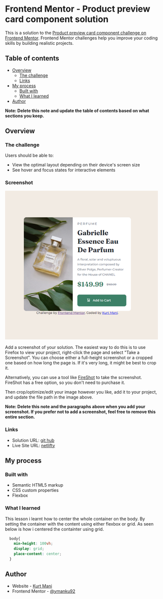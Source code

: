 # Frontend Mentor - Product preview card component solution

This is a solution to the [Product preview card component challenge on Frontend Mentor](https://www.frontendmentor.io/challenges/product-preview-card-component-GO7UmttRfa). Frontend Mentor challenges help you improve your coding skills by building realistic projects. 

## Table of contents

- [Overview](#overview)
  - [The challenge](#the-challenge)
  - [Links](#links)
- [My process](#my-process)
  - [Built with](#built-with)
  - [What I learned](#what-i-learned)
- [Author](#author)

**Note: Delete this note and update the table of contents based on what sections you keep.**

## Overview

### The challenge

Users should be able to:

- View the optimal layout depending on their device's screen size
- See hover and focus states for interactive elements

### Screenshot

![](./images/product_preview_final.PNG)

Add a screenshot of your solution. The easiest way to do this is to use Firefox to view your project, right-click the page and select "Take a Screenshot". You can choose either a full-height screenshot or a cropped one based on how long the page is. If it's very long, it might be best to crop it.

Alternatively, you can use a tool like [FireShot](https://getfireshot.com/) to take the screenshot. FireShot has a free option, so you don't need to purchase it. 

Then crop/optimize/edit your image however you like, add it to your project, and update the file path in the image above.

**Note: Delete this note and the paragraphs above when you add your screenshot. If you prefer not to add a screenshot, feel free to remove this entire section.**

### Links

- Solution URL: [git hub](https://github.com/manku92/product-preview.git)
- Live Site URL: [netlifty](https://resplendent-tapioca-63ad63.netlify.app/)

## My process

### Built with

- Semantic HTML5 markup
- CSS custom properties
- Flexbox


### What I learned

This lesson i learnt how to center the whole container on the body. By setting the container with the content using either flexbox or grid. As seen below is how i centered the containter using grid.

```css
  body{
    min-height: 100vh;
    display: grid;
    place-content: center;
  }
```

## Author

- Website - [Kurt Mani](https://www.your-site.com)
- Frontend Mentor - [@ymanku92](https://www.frontendmentor.io/profile/manku92)


